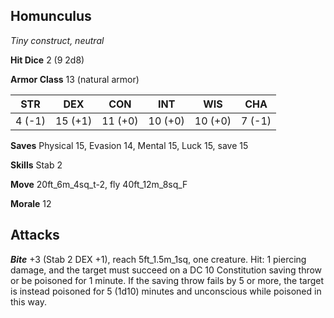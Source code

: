 ## Homunculus

*Tiny construct, neutral*

**Hit Dice** 2 (9 2d8)

**Armor Class** 13 (natural armor)

| STR     | DEX     | CON     | INT     | WIS     | CHA     |
|---------|---------|---------|---------|---------|---------|
|  4 (-1) | 15 (+1) | 11 (+0) | 10 (+0) | 10 (+0) |  7 (-1) |

**Saves** Physical 15, Evasion 14, Mental 15, Luck 15, save 15

**Skills** Stab 2

**Move** 20ft\_6m\_4sq\_t-2, fly 40ft\_12m\_8sq\_F

**Morale** 12

## Attacks

***Bite*** +3 (Stab 2 DEX +1), reach 5ft\_1.5m\_1sq, one creature. Hit: 1 piercing damage, and the target must succeed on a DC 10 Constitution saving throw or be poisoned for 1 minute. If the saving throw fails by 5 or more, the target is instead poisoned for 5 (1d10) minutes and unconscious while poisoned in this way.

